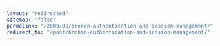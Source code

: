 ```yaml
---
layout: "redirected"
sitemap: "false"
permalink: "/2009/08/broken-authentication-and-session-management/"
redirect_to: "/post/broken-authentication-and-session-management/"
---
```




